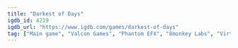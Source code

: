 ```yaml
---
title: "Darkest of Days"
igdb_id: 4219
igdb_url: "https://www.igdb.com/games/darkest-of-days"
tag: ["Main game", "Valcon Games", "Phantom EFX", "8monkey Labs", "Virtual Programming", "Third Wave Games", "Shooter", "Single player", "First person", "Action", "Science fiction", "Historical", "Warfare"]
---
```


